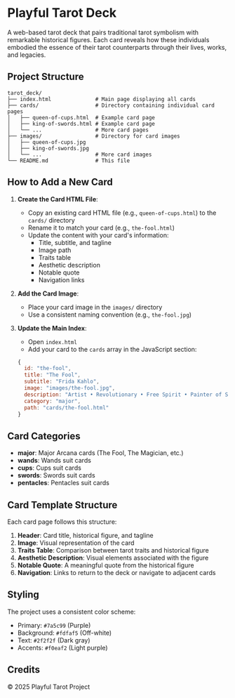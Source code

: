 # Playful Tarot Deck

A web-based tarot deck that pairs traditional tarot symbolism with remarkable historical figures. Each card reveals how these individuals embodied the essence of their tarot counterparts through their lives, works, and legacies.

## Project Structure

```
tarot_deck/
├── index.html              # Main page displaying all cards
├── cards/                  # Directory containing individual card pages
│   ├── queen-of-cups.html  # Example card page
│   ├── king-of-swords.html # Example card page
│   └── ...                 # More card pages
├── images/                 # Directory for card images
│   ├── queen-of-cups.jpg
│   ├── king-of-swords.jpg
│   └── ...                 # More card images
└── README.md               # This file
```

## How to Add a New Card

1. **Create the Card HTML File**:
   - Copy an existing card HTML file (e.g., `queen-of-cups.html`) to the `cards/` directory
   - Rename it to match your card (e.g., `the-fool.html`)
   - Update the content with your card's information:
     - Title, subtitle, and tagline
     - Image path
     - Traits table
     - Aesthetic description
     - Notable quote
     - Navigation links

2. **Add the Card Image**:
   - Place your card image in the `images/` directory
   - Use a consistent naming convention (e.g., `the-fool.jpg`)

3. **Update the Main Index**:
   - Open `index.html`
   - Add your card to the `cards` array in the JavaScript section:
   ```javascript
   {
     id: "the-fool",
     title: "The Fool",
     subtitle: "Frida Kahlo",
     image: "images/the-fool.jpg",
     description: "Artist • Revolutionary • Free Spirit • Painter of Self",
     category: "major",
     path: "cards/the-fool.html"
   }
   ```

## Card Categories

- **major**: Major Arcana cards (The Fool, The Magician, etc.)
- **wands**: Wands suit cards
- **cups**: Cups suit cards
- **swords**: Swords suit cards
- **pentacles**: Pentacles suit cards

## Card Template Structure

Each card page follows this structure:

1. **Header**: Card title, historical figure, and tagline
2. **Image**: Visual representation of the card
3. **Traits Table**: Comparison between tarot traits and historical figure
4. **Aesthetic Description**: Visual elements associated with the figure
5. **Notable Quote**: A meaningful quote from the historical figure
6. **Navigation**: Links to return to the deck or navigate to adjacent cards

## Styling

The project uses a consistent color scheme:
- Primary: `#7a5c99` (Purple)
- Background: `#fdfaf5` (Off-white)
- Text: `#2f2f2f` (Dark gray)
- Accents: `#f0eaf2` (Light purple)

## Credits

© 2025 Playful Tarot Project 